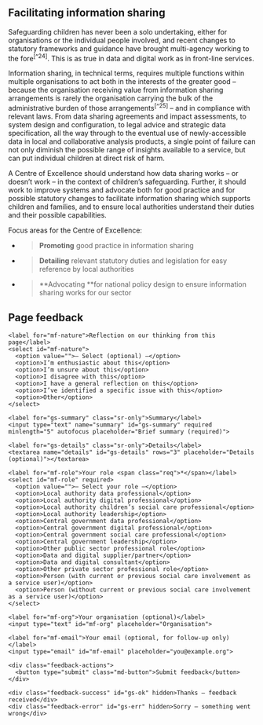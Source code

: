 ## Facilitating information sharing

Safeguarding children has never been a solo undertaking, either for organisations or the individual people involved, and recent changes to statutory frameworks and guidance have brought multi-agency working to the fore<sup>[^24]</sup>. This is as true in data and digital work as in front-line services.

Information sharing, in technical terms, requires multiple functions within multiple organisations to act both in the interests of the greater good – because the organisation receiving value from information sharing arrangements is rarely the organisation carrying the bulk of the administrative burden of those arrangements<sup>[^25]</sup> – and in compliance with relevant laws. From data sharing agreements and impact assessments, to system design and configuration, to legal advice and strategic data specification, all the way through to the eventual use of newly-accessible data in local and collaborative analysis products, a single point of failure can not only diminish the possible range of insights available to a service, but can put individual children at direct risk of harm.

A Centre of Excellence should understand how data sharing works – or doesn’t work – in the context of children’s safeguarding. Further, it should work to improve systems and advocate both for good practice and for possible statutory changes to facilitate information sharing which supports children and families, and to ensure local authorities understand their duties and their possible capabilities.

Focus areas for the Centre of Excellence:

- > **Promoting** good practice in information sharing

- > **Detailing** relevant statutory duties and legislation for easy reference by local authorities

- > **Advocating **for national policy design to ensure information sharing works for our sector




<!--- feedback form only below here -->


<div class="feedback-section feedback-compact" id="sheets">
  <h2>Page feedback</h2>
  <form id="gs-form">
    <input type="hidden" name="page" id="gs-page">
    <input type="text" name="hp_field" id="hp_field" style="display:none" tabindex="-1" autocomplete="off">

    <label for="mf-nature">Reflection on our thinking from this page</label>
    <select id="mf-nature">
      <option value="">— Select (optional) —</option>
      <option>I’m enthusiastic about this</option>
      <option>I’m unsure about this</option>
      <option>I disagree with this</option>
      <option>I have a general reflection on this</option>
      <option>I’ve identified a specific issue with this</option>
      <option>Other</option>
    </select>
    
    <label for="gs-summary" class="sr-only">Summary</label>
    <input type="text" name="summary" id="gs-summary" required minlength="5" autofocus placeholder="Brief summary (required)">

    <label for="gs-details" class="sr-only">Details</label>
    <textarea name="details" id="gs-details" rows="3" placeholder="Details (optional)"></textarea>

    <label for="mf-role">Your role <span class="req">*</span></label>
    <select id="mf-role" required>
      <option value="">— Select your role —</option>
      <option>Local authority data professional</option>
      <option>Local authority digital professional</option>
      <option>Local authority children’s social care professional</option>
      <option>Local authority leadership</option>
      <option>Central government data professional</option>
      <option>Central government digital professional</option>
      <option>Central government social care professional</option>
      <option>Central government leadership</option>
      <option>Other public sector professional role</option>
      <option>Data and digital supplier/partner</option>
      <option>Data and digital consultant</option>
      <option>Other private sector professional role</option>
      <option>Person (with current or previous social care involvement as a service user)</option>
      <option>Person (without current or previous social care involvement as a service user)</option>
    </select>

    <label for="mf-org">Your organisation (optional)</label>
    <input type="text" id="mf-org" placeholder="Organisation">

    <label for="mf-email">Your email (optional, for follow-up only)</label>
    <input type="email" id="mf-email" placeholder="you@example.org">

    <div class="feedback-actions">
      <button type="submit" class="md-button">Submit feedback</button>
    </div>

    <div class="feedback-success" id="gs-ok" hidden>Thanks — feedback received</div>
    <div class="feedback-error" id="gs-err" hidden>Sorry — something went wrong</div>
  </form>
</div>

